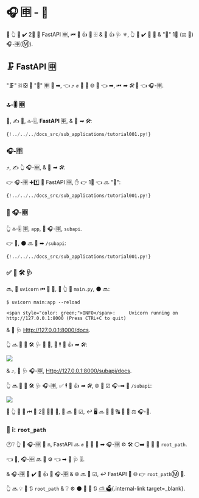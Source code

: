 # 🎧 🈸 - 🗻

🚥 👆 💪 ✔️ 2⃣ 🔬 FastAPI 🈸, ⏮ 👫 👍 🔬 🗄 &amp; 👫 👍 🩺 ⚜, 👆 💪 ✔️ 👑 📱 &amp; "🗻" 1⃣ (⚖️ 🌅) 🎧-🈸(Ⓜ).

## 🗜 **FastAPI** 🈸

"🗜" ⛓ ❎ 🍕 "🔬" 🈸 🎯 ➡, 👈 ⤴ ✊ 💅 🚚 🌐 🔽 👈 ➡, ⏮ _➡ 🛠_ 📣 👈 🎧-🈸.

### 🔝-🎚 🈸

🥇, ✍ 👑, 🔝-🎚, **FastAPI** 🈸, &amp; 🚮 *➡ 🛠*:

```Python hl_lines="3  6-8"
{!../../../docs_src/sub_applications/tutorial001.py!}
```

### 🎧-🈸

⤴, ✍ 👆 🎧-🈸, &amp; 🚮 *➡ 🛠*.

👉 🎧-🈸 ➕1️⃣ 🐩 FastAPI 🈸, ✋️ 👉 1⃣ 👈 🔜 "🗻":

```Python hl_lines="11  14-16"
{!../../../docs_src/sub_applications/tutorial001.py!}
```

### 🗻 🎧-🈸

👆 🔝-🎚 🈸, `app`, 🗻 🎧-🈸, `subapi`.

👉 💼, ⚫️ 🔜 📌 ➡ `/subapi`:

```Python hl_lines="11  19"
{!../../../docs_src/sub_applications/tutorial001.py!}
```

### ✅ 🏧 🛠 🩺

🔜, 🏃 `uvicorn` ⏮ 👑 📱, 🚥 👆 📁 `main.py`, ⚫️ 🔜:

<div class="termy">

```console
$ uvicorn main:app --reload

<span style="color: green;">INFO</span>:     Uvicorn running on http://127.0.0.1:8000 (Press CTRL+C to quit)
```

</div>

&amp; 📂 🩺 <a href="http://127.0.0.1:8000/docs" class="external-link" target="_blank">Http://127.0.0.1:8000/docs</a>.

👆 🔜 👀 🏧 🛠 🩺 👑 📱, 🔌 🕴 🚮 👍 _➡ 🛠_:

<img src="/img/tutorial/sub-applications/image01.png">

&amp; ⤴, 📂 🩺 🎧-🈸, <a href="http://127.0.0.1:8000/subapi/docs" class="external-link" target="_blank">Http://127.0.0.1:8000/subapi/docs</a>.

👆 🔜 👀 🏧 🛠 🩺 🎧-🈸, ✅ 🕴 🚮 👍 _➡ 🛠_, 🌐 🔽 ☑ 🎧-➡ 🔡 `/subapi`:

<img src="/img/tutorial/sub-applications/image02.png">

🚥 👆 🔄 🔗 ⏮ 🙆 2⃣ 👩‍💻 🔢, 👫 🔜 👷 ☑, ↩️ 🖥 🔜 💪 💬 🔠 🎯 📱 ⚖️ 🎧-📱.

### 📡 ℹ: `root_path`

🕐❔ 👆 🗻 🎧-🈸 🔬 🔛, FastAPI 🔜 ✊ 💅 🔗 🗻 ➡ 🎧-🈸 ⚙️ 🛠 ⚪️➡️ 🔫 🔧 🤙 `root_path`.

👈 🌌, 🎧-🈸 🔜 💭 ⚙️ 👈 ➡ 🔡 🩺 🎚.

&amp; 🎧-🈸 💪 ✔️ 🚮 👍 📌 🎧-🈸 &amp; 🌐 🔜 👷 ☑, ↩️ FastAPI 🍵 🌐 👉 `root_path`Ⓜ 🔁.

👆 🔜 💡 🌅 🔃 `root_path` &amp; ❔ ⚙️ ⚫️ 🎯 📄 🔃 [⛅ 🗳](./behind-a-proxy.md){.internal-link target=_blank}.
